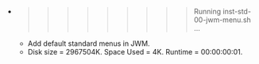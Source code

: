 * >>>>>>>>> Running inst-std-00-jwm-menu.sh ...
  * Add default standard menus in JWM.
  * Disk size = 2967504K. Space Used = 4K. Runtime = 00:00:00:01.
